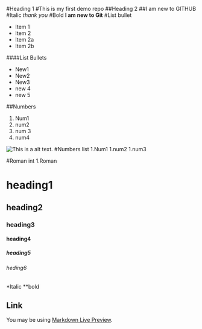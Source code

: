 #Heading 1
#This is my first demo repo
##Heading 2
##I am new to GITHUB
#Italic
*thank you*
#Bold
**I am new to Git**
#List bullet
* Item 1
* Item 2
* Item 2a
* Item 2b

####List Bullets
* New1
* New2
* New3
* new 4
* new 5

##Numbers 
1. Num1 
2. num2
3. num 3
4. num4

![This is a alt text.](/image/num.png "This is a sample image.")
#Numbers list
1.Num1
1.num2
1.num3

#Roman int
1.Roman

# heading1
## heading2
### heading3
#### heading4
##### heading5
###### heding6

*Italic 
**bold

## Link
You may be using [Markdown Live Preview](https://github.com/DevangEDBA/demo-repo/edit/main/README.md/).
